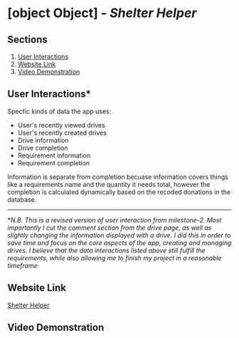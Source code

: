 # [object Object] - *Shelter Helper*

## Sections
1. [User Interactions](#user-interactions)
2. [Website Link](#website-link)
3. [Video Demonstration](#video-demonstration)

## User Interactions*

Specfic kinds of data the app uses:

* User's recently viewed drives
* User's recently created drives
* Drive information
* Drive completion
* Requirement information
* Requirement completion

Information is separate from completion becuase information covers things like a requirements name and the quantity it needs total, however the completion is calculated dynamically based on the recoded donations in the database.

---

**N.B. This is a revised version of user interaction from milestone-2. Most importantly I cut the comment section from the drive page, as well as slightly changing the information displayed with a drive. I did this in order to save time and focus on the core aspects of the app, creating and managing drives. I believe that the data interactions listed above still fulfill the requirements, while also allowing me to finish my project in a reasonable timeframe*

## Website Link

[Shelter Helper](https://cs326-project-object-object.herokuapp.com)

## Video Demonstration